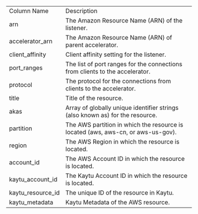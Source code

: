 <table>
	<tr><td>Column Name</td><td>Description</td></tr>
	<tr><td>arn</td><td>The Amazon Resource Name (ARN) of the listener.</td></tr>
	<tr><td>accelerator_arn</td><td>The Amazon Resource Name (ARN) of parent accelerator.</td></tr>
	<tr><td>client_affinity</td><td>Client affinity setting for the listener.</td></tr>
	<tr><td>port_ranges</td><td>The list of port ranges for the connections from clients to the accelerator.</td></tr>
	<tr><td>protocol</td><td>The protocol for the connections from clients to the accelerator.</td></tr>
	<tr><td>title</td><td>Title of the resource.</td></tr>
	<tr><td>akas</td><td>Array of globally unique identifier strings (also known as) for the resource.</td></tr>
	<tr><td>partition</td><td>The AWS partition in which the resource is located (aws, aws-cn, or aws-us-gov).</td></tr>
	<tr><td>region</td><td>The AWS Region in which the resource is located.</td></tr>
	<tr><td>account_id</td><td>The AWS Account ID in which the resource is located.</td></tr>
	<tr><td>kaytu_account_id</td><td>The Kaytu Account ID in which the resource is located.</td></tr>
	<tr><td>kaytu_resource_id</td><td>The unique ID of the resource in Kaytu.</td></tr>
	<tr><td>kaytu_metadata</td><td>Kaytu Metadata of the AWS resource.</td></tr>
</table>